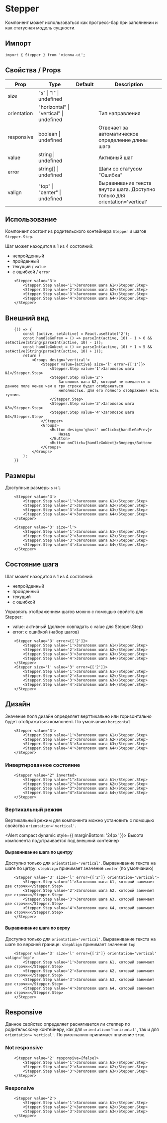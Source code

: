 # Stepper

Компонент может использоваться как прогресс-бар при заполнении и как статусная модель сущности.

## Импорт

```
import { Stepper } from 'vienna-ui';
```

## Свойства / Props

| Prop | Type | Default | Description |
| --- | --- | --- | --- |
| size | "s" \| "l" \| undefined |  |
| orientation | "horizontal" \| "vertical" \| undefined | | Тип направления |
| responsive | boolean \| undefined |  | Отвечает за автоматическое определение длины шага |
| value | string \| undefined |  | Активный шаг |
| error | string[] \| undefined |  | Шаги со статусом "Ошибка" |
| valign | "top" \| "center" \| undefined |  | Выравнивание текста внутри шага. Доступно только для orientation='vertical' |

## Использование

Компонент состоит из родительского контейнера `Stepper` и шагов `Stepper.Step`.

Шаг может находится в 1 из 4 состояний:

-   непройденный
-   пройденный
-   текущий / `value`
-   с ошибкой / `error`

```
    <Stepper value='3'>
        <Stepper.Step value='1'>Заголовок шага №1</Stepper.Step>
        <Stepper.Step value='2'>Заголовок шага №2</Stepper.Step>
        <Stepper.Step value='3'>Заголовок шага №3</Stepper.Step>
        <Stepper.Step value='4'>Заголовок шага №4</Stepper.Step>
    </Stepper>
```

## Внешний вид

```
    {() => {
        const [active, setActive] = React.useState('2');
        const handleGoPrev = () => parseInt(active, 10) - 1 > 0 && setActive(String(parseInt(active, 10) - 1));
        const handleGoNext = () => parseInt(active, 10) + 1 < 5 && setActive(String(parseInt(active, 10) + 1));
        return (
            <Groups design='vertical'>
                <Stepper value={active} size='l' error={['1']}>
                    <Stepper.Step value='1'>Заголовок шага №1</Stepper.Step>
                    <Stepper.Step value='2'>
                        Заголовок шага №2, который не вмещается в данное поле менее чем в три строки будет отображаться
                        неполностью. Для его полного отображения есть тултип.
                    </Stepper.Step>
                    <Stepper.Step value='3'>Заголовок шага №3</Stepper.Step>
                    <Stepper.Step value='4'>Заголовок шага №4</Stepper.Step>
                </Stepper>
                <Groups>
                    <Button design='ghost' onClick={handleGoPrev}>
                        Назад
                    </Button>
                    <Button onClick={handleGoNext}>Вперед</Button>
                </Groups>
            </Groups>
        );
    }}
```

## Размеры

Доступные размеры `s` и `l`.

```
    <Stepper value='3'>
        <Stepper.Step value='1'>Заголовок шага №1</Stepper.Step>
        <Stepper.Step value='2'>Заголовок шага №2</Stepper.Step>
        <Stepper.Step value='3'>Заголовок шага №3</Stepper.Step>
        <Stepper.Step value='4'>Заголовок шага №4</Stepper.Step>
    </Stepper>
```

```
    <Stepper value='3' size='l'>
        <Stepper.Step value='1'>Заголовок шага №1</Stepper.Step>
        <Stepper.Step value='2'>Заголовок шага №2</Stepper.Step>
        <Stepper.Step value='3'>Заголовок шага №3</Stepper.Step>
        <Stepper.Step value='4'>Заголовок шага №4</Stepper.Step>
    </Stepper>
```

## Состояние шага

Шаг может находится в 1 из 4 состояний:

-   непройденный
-   пройденный
-   текущий
-   с ошибкой

Управлять отображением шагов можно с помощью свойств для Stepper:

-   value: активный (должен совпадать с value для Stepper.Step)
-   error: с ошибкой (набор шагов)

```
    <Stepper value='3' error={['2']}>
        <Stepper.Step value='1'>Заголовок шага №1</Stepper.Step>
        <Stepper.Step value='2'>Заголовок шага №2</Stepper.Step>
        <Stepper.Step value='3'>Заголовок шага №3</Stepper.Step>
        <Stepper.Step value='4'>Заголовок шага №4</Stepper.Step>
    </Stepper>
    <Stepper size='l' value='3' error={['2']}>
        <Stepper.Step value='1'>Заголовок шага №1</Stepper.Step>
        <Stepper.Step value='2'>Заголовок шага №2</Stepper.Step>
        <Stepper.Step value='3'>Заголовок шага №3</Stepper.Step>
        <Stepper.Step value='4'>Заголовок шага №4</Stepper.Step>
    </Stepper>
```

## Дизайн

Значение поля дизайн определяет верттикально или горизонтально будет отображаться компонент. По умолчанию `horizontal`

```
    <Stepper value='3'>
        <Stepper.Step value='1'>Заголовок шага №1</Stepper.Step>
        <Stepper.Step value='2'>Заголовок шага №2</Stepper.Step>
        <Stepper.Step value='3'>Заголовок шага №3</Stepper.Step>
        <Stepper.Step value='4'>Заголовок шага №4</Stepper.Step>
    </Stepper>
```

### Инвертированное состояние

```
    <Stepper value="2" inverted>
        <Stepper.Step value="1">Заголовок шага №1</Stepper.Step>
        <Stepper.Step value="2">Заголовок шага №2</Stepper.Step>
        <Stepper.Step value="3">Заголовок шага №3</Stepper.Step>
        <Stepper.Step value="4">Заголовок шага №4</Stepper.Step>
    </Stepper>
```

### Вертикальный режим

Вертикальный режим для компонента можно установить с помощью свойства `orientation='vertical'`.

<Alert compact dynamic style={{ marginBottom: '24px' }}>
    Высота компонента подстраивается под внешний контейнер
</Alert>

#### Выравнивание шага по центру

Доступно только для `orientation='vertical'`. Выравнивание текста на шаге по цетру: `stepAlign` принимает значение `center` (по умолчанию)

```
    <Stepper value='3' size='l' error={['2']} orientation='vertical'>
        <Stepper.Step value='1'>Заголовок шага №1, который занимает две строчки</Stepper.Step>
        <Stepper.Step value='2'>Заголовок шага №2, который занимает две строчки</Stepper.Step>
        <Stepper.Step value='3'>Заголовок шага №3, который занимает две строчки</Stepper.Step>
        <Stepper.Step value='4'>Заголовок шага №4, который занимает две строчки</Stepper.Step>
    </Stepper>
```

#### Выравнивание шага по верху

Доступно только для `orientation='vertical'`. Выравнивание текста на шаге по верхней границе: `stepAlign` принимает значение `top`

```
    <Stepper value='3' size='l' error={['2']} orientation='vertical' valign='top'>
        <Stepper.Step value='1'>Заголовок шага №1, который занимает две строчки</Stepper.Step>
        <Stepper.Step value='2'>Заголовок шага №2, который занимает две строчки</Stepper.Step>
        <Stepper.Step value='3'>Заголовок шага №3, который занимает две строчки</Stepper.Step>
        <Stepper.Step value='4'>Заголовок шага №4, который занимает две строчки</Stepper.Step>
    </Stepper>
```

## Responsive

Данное свойство определяет раснягивется ли степпер по родительскому контейнеру, как для `orientation='horizontal'`, так и для `orientation='vertical'`. По умолчанию принимает значение `true`.

### Not responsive

```
    <Stepper value='2' responsive={false}>
        <Stepper.Step value='1'>Заголовок шага №1</Stepper.Step>
        <Stepper.Step value='2'>Заголовок шага №2</Stepper.Step>
        <Stepper.Step value='3'>Заголовок шага №3</Stepper.Step>
    </Stepper>
```
### Responsive

```
    <Stepper value='2'>
        <Stepper.Step value='1'>Заголовок шага №1</Stepper.Step>
        <Stepper.Step value='2'>Заголовок шага №2</Stepper.Step>
        <Stepper.Step value='3'>Заголовок шага №3</Stepper.Step>
    </Stepper>
```